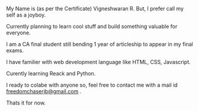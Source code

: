 My Name is (as per the Certificate) Vigneshwaran R. But, I prefer call my self as a joyboy.

Currently planning to learn cool stuff and build something valuable for everyone.

I am a CA final student still bending 1 year of articleship to appear in my final exams.

I have familier with web development language like HTML, CSS, Javascript.

Curently learning Reack and Python.

I ready to colabe with anyone so, feel free to contact me with a mail id freedomchaserjb@gmail.com .

Thats it for now.
